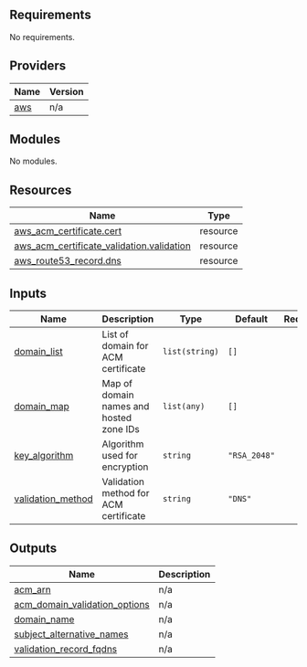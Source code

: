 ## Requirements

No requirements.

## Providers

| Name | Version |
|------|---------|
| <a name="provider_aws"></a> [aws](#provider\_aws) | n/a |

## Modules

No modules.

## Resources

| Name | Type |
|------|------|
| [aws_acm_certificate.cert](https://registry.terraform.io/providers/hashicorp/aws/latest/docs/resources/acm_certificate) | resource |
| [aws_acm_certificate_validation.validation](https://registry.terraform.io/providers/hashicorp/aws/latest/docs/resources/acm_certificate_validation) | resource |
| [aws_route53_record.dns](https://registry.terraform.io/providers/hashicorp/aws/latest/docs/resources/route53_record) | resource |

## Inputs

| Name | Description | Type | Default | Required |
|------|-------------|------|---------|:--------:|
| <a name="input_domains"></a> [domain\_list](#input\_domain\_list) | List of domain for ACM certificate | `list(string)` | `[]` | no |
| <a name="input_domain_config"></a> [domain\_map](#input\_domain\_map) | Map of domain names and hosted zone IDs | `list(any)` | `[]` | no |
| <a name="input_key_algorithm"></a> [key\_algorithm](#input\_key\_algorithm) | Algorithm used for encryption | `string` | `"RSA_2048"` | no |
| <a name="input_validation_method"></a> [validation\_method](#input\_validation\_method) | Validation method for ACM certificate | `string` | `"DNS"` | no |

## Outputs

| Name | Description |
|------|-------------|
| <a name="output_acm_arn"></a> [acm\_arn](#output\_acm\_arn) | n/a |
| <a name="output_acm_domain_validation_options"></a> [acm\_domain\_validation\_options](#output\_acm\_domain\_validation\_options) | n/a |
| <a name="output_domain_name"></a> [domain\_name](#output\_domain\_name) | n/a |
| <a name="output_subject_alternative_names"></a> [subject\_alternative\_names](#output\_subject\_alternative\_names) | n/a |
| <a name="output_validation_record_fqdns"></a> [validation\_record\_fqdns](#output\_validation\_record\_fqdns) | n/a |